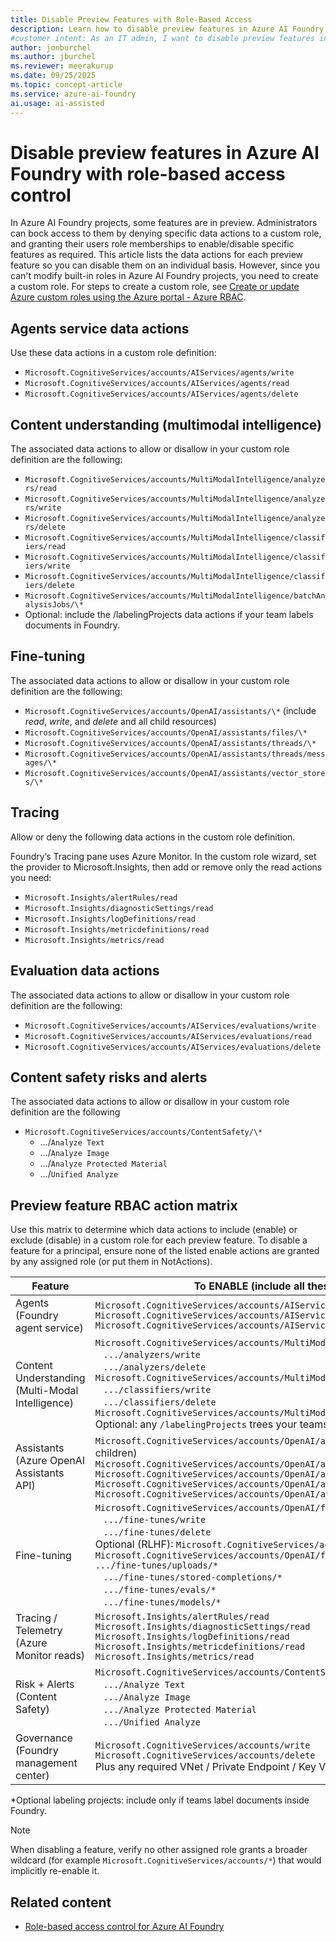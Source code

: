 ```yaml
---
title: Disable Preview Features with Role-Based Access
description: Learn how to disable preview features in Azure AI Foundry using role-based access control (RBAC). Create custom roles to manage feature access effectively.
#customer intent: As an IT admin, I want to disable preview features in Azure AI Foundry through role-based access control so that my organization complies with enterprise policies.
author: jonburchel
ms.author: jburchel
ms.reviewer: meerakurup
ms.date: 09/25/2025
ms.topic: concept-article
ms.service: azure-ai-foundry
ai.usage: ai-assisted
---
```


# Disable preview features in Azure AI Foundry with role-based access control

In Azure AI Foundry projects, some features are in preview. Administrators can bock access to them by denying specific data actions to a custom role, and granting their users role memberships to enable/disable specific features as required. This article lists the data actions for each preview feature so you can disable them on an individual basis. However, since you can't modify built-in roles in Azure AI Foundry projects, you need to create a custom role. For steps to create a custom role, see [Create or update Azure custom roles using the Azure portal - Azure RBAC](/azure/role-based-access-control/custom-roles-portal).

## Agents service data actions

Use these data actions in a custom role definition:

- `Microsoft.CognitiveServices/accounts/AIServices/agents/write`
- `Microsoft.CognitiveServices/accounts/AIServices/agents/read`
- `Microsoft.CognitiveServices/accounts/AIServices/agents/delete`

## Content understanding (multimodal intelligence)

The associated data actions to allow or disallow in your custom role
definition are the following:

- `Microsoft.CognitiveServices/accounts/MultiModalIntelligence/analyzers/read`
- `Microsoft.CognitiveServices/accounts/MultiModalIntelligence/analyzers/write`
- `Microsoft.CognitiveServices/accounts/MultiModalIntelligence/analyzers/delete`
- `Microsoft.CognitiveServices/accounts/MultiModalIntelligence/classifiers/read`
- `Microsoft.CognitiveServices/accounts/MultiModalIntelligence/classifiers/write`
- `Microsoft.CognitiveServices/accounts/MultiModalIntelligence/classifiers/delete`
- `Microsoft.CognitiveServices/accounts/MultiModalIntelligence/batchAnalysisJobs/\*`
- Optional: include the /labelingProjects data actions if your team labels documents in Foundry.

## Fine-tuning

The associated data actions to allow or disallow in your custom role
definition are the following:

- `Microsoft.CognitiveServices/accounts/OpenAI/assistants/\*` (include
  _read_, _write_, and _delete_ and all child resources)
- `Microsoft.CognitiveServices/accounts/OpenAI/assistants/files/\*`
- `Microsoft.CognitiveServices/accounts/OpenAI/assistants/threads/\*`
- `Microsoft.CognitiveServices/accounts/OpenAI/assistants/threads/messages/\*`
- `Microsoft.CognitiveServices/accounts/OpenAI/assistants/vector_stores/\*`

## Tracing

Allow or deny the following data actions in the custom role definition.

Foundry’s Tracing pane uses Azure Monitor. In the custom role wizard, set the provider to Microsoft.Insights, then add or remove only the read actions you need:

- `Microsoft.Insights/alertRules/read`
- `Microsoft.Insights/diagnosticSettings/read`
- `Microsoft.Insights/logDefinitions/read`
- `Microsoft.Insights/metricdefinitions/read`
- `Microsoft.Insights/metrics/read`

## Evaluation data actions

The associated data actions to allow or disallow in your custom role
definition are the following:

- `Microsoft.CognitiveServices/accounts/AIServices/evaluations/write`
- `Microsoft.CognitiveServices/accounts/AIServices/evaluations/read`
- `Microsoft.CognitiveServices/accounts/AIServices/evaluations/delete`

## Content safety risks and alerts

The associated data actions to allow or disallow in your custom role
definition are the following

- `Microsoft.CognitiveServices/accounts/ContentSafety/\*`
  - …/`Analyze Text`
  - …/`Analyze Image`
  - …/`Analyze Protected Material`
  - …/`Unified Analyze`

## Preview feature RBAC action matrix

Use this matrix to determine which data actions to include (enable) or exclude (disable) in a custom role for each preview feature. To disable a feature for a principal, ensure none of the listed enable actions are granted by any assigned role (or put them in NotActions).

| Feature | To ENABLE (include all these dataActions) | To DISABLE (ensure none of these are granted) |
|---------|-------------------------------------------|-----------------------------------------------|
| Agents (Foundry agent service) | `Microsoft.CognitiveServices/accounts/AIServices/agents/read`<br>`Microsoft.CognitiveServices/accounts/AIServices/agents/write`<br>`Microsoft.CognitiveServices/accounts/AIServices/agents/delete` | Exclude all three agent actions (or add the wildcard `Microsoft.CognitiveServices/accounts/AIServices/agents/*` to NotActions). |
| Content Understanding (Multi-Modal Intelligence) | `Microsoft.CognitiveServices/accounts/MultiModalIntelligence/analyzers/read`<br>&nbsp;&nbsp;&nbsp;`.../analyzers/write`<br>&nbsp;&nbsp;&nbsp;`.../analyzers/delete`<br>`Microsoft.CognitiveServices/accounts/MultiModalIntelligence/classifiers/read`<br>&nbsp;&nbsp;&nbsp;`.../classifiers/write`<br>&nbsp;&nbsp;&nbsp;`.../classifiers/delete`<br>`Microsoft.CognitiveServices/accounts/MultiModalIntelligence/batchAnalysisJobs/*`<br>Optional: any `/labelingProjects` trees your teams use* | Exclude every action beginning `Microsoft.CognitiveServices/accounts/MultiModalIntelligence/` |
| Assistants (Azure OpenAI Assistants API) | `Microsoft.CognitiveServices/accounts/OpenAI/assistants/*` (read, write, delete + children)<br>`Microsoft.CognitiveServices/accounts/OpenAI/assistants/files/*`<br>`Microsoft.CognitiveServices/accounts/OpenAI/assistants/threads/*`<br>`Microsoft.CognitiveServices/accounts/OpenAI/assistants/threads/messages/*`<br>`Microsoft.CognitiveServices/accounts/OpenAI/assistants/vector_stores/*` | Remove every action starting `Microsoft.CognitiveServices/accounts/OpenAI/assistants/` |
| Fine-tuning | `Microsoft.CognitiveServices/accounts/OpenAI/fine-tunes/read`<br>&nbsp;&nbsp;&nbsp;`.../fine-tunes/write`<br>&nbsp;&nbsp;&nbsp;`.../fine-tunes/delete`<br>Optional (RLHF): `Microsoft.CognitiveServices/accounts/OpenAI/1p-jobs/*`<br>`Microsoft.CognitiveServices/accounts/OpenAI/fine-tunes/files/*`<br>`.../fine-tunes/uploads/*`<br>&nbsp;&nbsp;&nbsp;`.../fine-tunes/stored-completions/*`<br>&nbsp;&nbsp;&nbsp;`.../fine-tunes/evals/*`<br>&nbsp;&nbsp;&nbsp;`.../fine-tunes/models/*` | Remove all `Microsoft.CognitiveServices/accounts/OpenAI/fine-tunes/*` (and any `.../1p-jobs/*` if present). |
| Tracing / Telemetry (Azure Monitor reads) | `Microsoft.Insights/alertRules/read`<br>`Microsoft.Insights/diagnosticSettings/read`<br>`Microsoft.Insights/logDefinitions/read`<br>`Microsoft.Insights/metricdefinitions/read`<br>`Microsoft.Insights/metrics/read` | Omit the Azure Monitor read actions (or list them in NotActions). |
| Risk + Alerts (Content Safety) | `Microsoft.CognitiveServices/accounts/ContentSafety/*` - at minimum:<br>&nbsp;&nbsp;&nbsp;`.../Analyze Text`<br>&nbsp;&nbsp;&nbsp;`.../Analyze Image`<br>&nbsp;&nbsp;&nbsp;`.../Analyze Protected Material`<br>&nbsp;&nbsp;&nbsp;`.../Unified Analyze` | Exclude every action starting `Microsoft.CognitiveServices/accounts/ContentSafety/` and avoid assigning any role on the Content Safety resource. |
| Governance (Foundry management center) | `Microsoft.CognitiveServices/accounts/write`<br>`Microsoft.CognitiveServices/accounts/delete`<br>Plus any required VNet / Private Endpoint / Key Vault reference writes you govern. | Grant only `Microsoft.CognitiveServices/accounts/read` and remove any write/delete actions on the account resource. |

*Optional labeling projects: include only if teams label documents inside Foundry.

> [!NOTE]
> When disabling a feature, verify no other assigned role grants a broader wildcard (for example `Microsoft.CognitiveServices/accounts/*`) that would implicitly re-enable it.

## Related content

- [Role-based access control for Azure AI Foundry](rbac-azure-ai-foundry.md)

